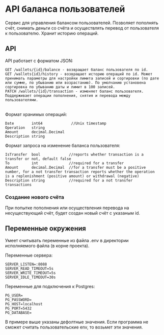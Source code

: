 # API баланса пользователей
Сервис для управления балансом пользователей. Позволяет пополнять счёт, снимать деньги со счёта и осуществлять перевод от пользователя к пользователю. Хранит историю операций.

## API

API работает с форматом JSON:

    GET /wallets/{id}/balance - возвращает баланс пользователя по id.
    GET /wallets{id}/history - возвращает историю операций по id. Может принимать параметры для настройки лимита записей и сортировки (по дате или сумме, по убыванию или возрастанию). По умолчанию установена сортировка по убыванию даты и лимит в 100 записей. 
    PATCH /wallets/{id}/transaction - изменяет баланс пользователя. Поддерживает операции пополнения, снятия и перевода между пользователями.
<br>
Формат хранимых операций:

    Date        int64             //Unix timestamp
    Operation   string
    Amount      decimal.Decimal 
    Description string 

Формат запроса на изменение баланса пользователя:

    IsTransfer  bool             //reports whether transaction is a transfer or not, default false
    To          int              //required for a transfer
    Amount      decimal.Decimal  //for a transfer must be a positive number, for a not transfer transaction reports whether the operation is a replenishment (positive amount) or withdrawal (negative)
    Description string           //required for a not transfer transactions


### Создание нового счёта
При попытке пополнения или осуществления перевода на несуществующий счёт, будет создан новый счёт с указаным id.

## Переменные окружения
 Умеет считывать переменные из файла .env в директории исполняемого файла (в корне проекта).

Переменные сервера:

    SERVER_LISTEN=:8088
    SERVER_READ_TIMEOUT=5s
    SERVER_WRITE_TIMEOUT=5s
    SERVER_IDLE_TIMEOUT=30s

Переменные для подключения к Postgres:

    PG_USER=
    PG_PASSWORD=
    PG_HOST=localhost
    PG_PORT=5432
    PG_DATABASE=

В примере выше указаны дефолтные значения. Если программа не сможет считать пользовательские env, то возьмет эти значения.

